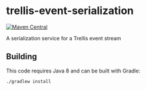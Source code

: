 # trellis-event-serialization

[![Maven Central](https://maven-badges.herokuapp.com/maven-central/org.trellisldp/trellis-event-serialization/badge.svg)](https://maven-badges.herokuapp.com/maven-central/org.trellisldp/trellis-event-serialization/)

A serialization service for a Trellis event stream

## Building

This code requires Java 8 and can be built with Gradle:

    ./gradlew install

